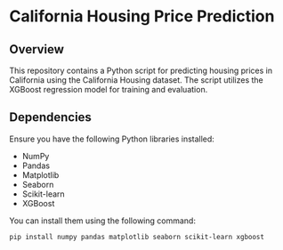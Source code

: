 # California Housing Price Prediction

## Overview
This repository contains a Python script for predicting housing prices in California using the California Housing dataset. The script utilizes the XGBoost regression model for training and evaluation.

## Dependencies
Ensure you have the following Python libraries installed:

- NumPy
- Pandas
- Matplotlib
- Seaborn
- Scikit-learn
- XGBoost

You can install them using the following command:
```bash
pip install numpy pandas matplotlib seaborn scikit-learn xgboost
